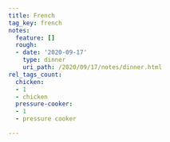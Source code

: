 ```yaml
---
title: French
tag_key: french
notes:
  feature: []
  rough:
  - date: '2020-09-17'
    type: dinner
    uri_path: /2020/09/17/notes/dinner.html
rel_tags_count:
  chicken:
  - 1
  - chicken
  pressure-cooker:
  - 1
  - pressure cooker

---
```

